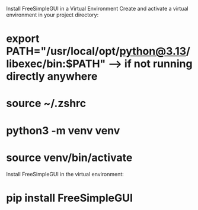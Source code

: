 Install FreeSimpleGUI in a Virtual Environment
Create and activate a virtual environment in your project directory:

# export PATH="/usr/local/opt/python@3.13/libexec/bin:$PATH" --> if not running directly anywhere
# source ~/.zshrc


# python3 -m venv venv
# source venv/bin/activate

Install FreeSimpleGUI in the virtual environment:
# pip install FreeSimpleGUI


